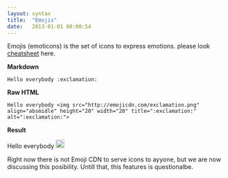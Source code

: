 ```yaml
---
layout: syntax
title:  "Emojis"
date:   2013-01-01 00:00:54
---
```


Emojis (emoticons) is the set of icons to express emotions. please look [cheatsheet](http://www.emoji-cheat-sheet.com/) here.

**Markdown**

    Hello everybody :exclamation:

**Raw HTML**

    Hello everybody <img src="http://emojicdn.com/exclamation.png" align="absmidle" height="20" width="20" title=":exclamation:" alt=":exclamation:">

**Result**

Hello everybody <img src="https://a248.e.akamai.net/assets.github.com/images/icons/emoji/exclamation.png" height="20" width="20" align="absmidle">

<div class="alert alert-warning">Right now there is not Emoji CDN to serve icons to ayyone, but we are now discussing this posibility. Untill that, this features is questionalbe.</div>